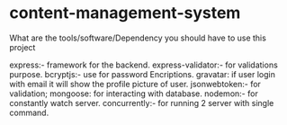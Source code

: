 # content-management-system
What are the tools/software/Dependency you should have to use this project

express:- framework for the backend.
express-validator:- for validations purpose.
bcryptjs:- use for password Encriptions.
gravatar: if user login with email it will show the profile picture of user.
jsonwebtoken:- for validation;
mongoose: for interacting with database.
nodemon:- for constantly watch server.
concurrently:- for running 2 server with single command.
